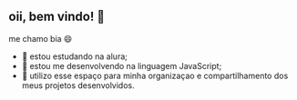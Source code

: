 ## oii, bem vindo! 👋
me chamo bia 😄
- 🔭 estou estudando na alura;
- 🌱 estou me desenvolvendo na linguagem JavaScript;
- 👯 utilizo esse espaço para minha organizaçao e compartilhamento dos meus projetos desenvolvidos.

